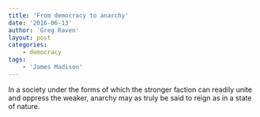 ```yaml
---
title: 'From democracy to anarchy'
date: '2016-06-13'
author: 'Greg Raven'
layout: post
categories:
    - democracy
tags:
    - 'James Madison'
---
```


In a society under the forms of which the stronger faction can readily unite and oppress the weaker, anarchy may as truly be said to reign as in a state of nature.